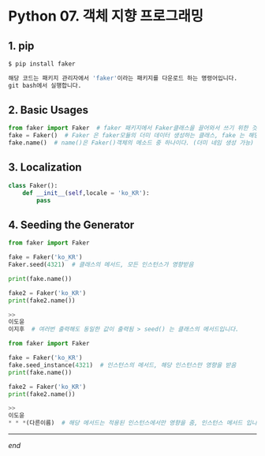 # Python 07. 객체 지향 프로그래밍





## 1. pip

```python
$ pip install faker

해당 코드는 패키지 관리자에서 'faker'이라는 패키지를 다운로드 하는 명령어입니다.
git bash에서 실행합니다.
```





## 2. Basic Usages

```python
from faker import Faker  # faker 패키지에서 Faker클래스을 끌어와서 쓰기 위한 것입니다.
fake = Faker()  # Faker 은 faker모듈의 더미 데이터 생성하는 클래스, fake 는 해당 클래스의 인스턴스
fake.name()  # name()은 Faker()객체의 메소드 중 하나이다. (더미 네임 생성 가능)
```





## 3. Localization

```python
class Faker():
    def __init__(self,locale = 'ko_KR'):
        pass
```



## 4. Seeding the Generator

```python
from faker import Faker

fake = Faker('ko_KR')
Faker.seed(4321)  # 클래스의 메서드, 모든 인스턴스가 영향받음

print(fake.name())

fake2 = Faker('ko_KR')
print(fake2.name())

>>
이도윤
이지후  # 여러번 출력해도 동일한 값이 출력됨 > seed() 는 클래스의 메서드입니다.
```

```python
from faker import Faker

fake = Faker('ko_KR')
fake.seed_instance(4321)  # 인스턴스의 메서드, 해당 인스턴스만 영향을 받음
print(fake.name())

fake2 = Faker('ko_KR')
print(fake2.name())

>>
이도윤
* * *(다른이름)  # 해당 메서드는 적용된 인스턴스에서만 영향을 줌, 인스턴스 메서드 입니다.
```



---

*end*

